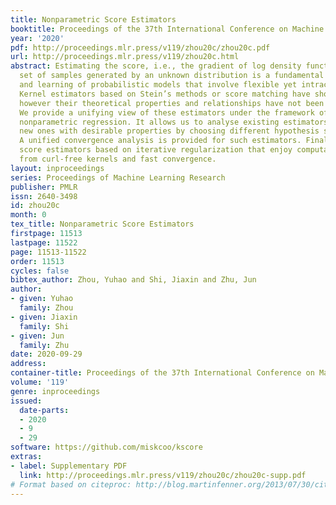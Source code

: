 ```yaml
---
title: Nonparametric Score Estimators
booktitle: Proceedings of the 37th International Conference on Machine Learning
year: '2020'
pdf: http://proceedings.mlr.press/v119/zhou20c/zhou20c.pdf
url: http://proceedings.mlr.press/v119/zhou20c.html
abstract: Estimating the score, i.e., the gradient of log density function, from a
  set of samples generated by an unknown distribution is a fundamental task in inference
  and learning of probabilistic models that involve flexible yet intractable densities.
  Kernel estimators based on Stein’s methods or score matching have shown promise,
  however their theoretical properties and relationships have not been fully-understood.
  We provide a unifying view of these estimators under the framework of regularized
  nonparametric regression. It allows us to analyse existing estimators and construct
  new ones with desirable properties by choosing different hypothesis spaces and regularizers.
  A unified convergence analysis is provided for such estimators. Finally, we propose
  score estimators based on iterative regularization that enjoy computational benefits
  from curl-free kernels and fast convergence.
layout: inproceedings
series: Proceedings of Machine Learning Research
publisher: PMLR
issn: 2640-3498
id: zhou20c
month: 0
tex_title: Nonparametric Score Estimators
firstpage: 11513
lastpage: 11522
page: 11513-11522
order: 11513
cycles: false
bibtex_author: Zhou, Yuhao and Shi, Jiaxin and Zhu, Jun
author:
- given: Yuhao
  family: Zhou
- given: Jiaxin
  family: Shi
- given: Jun
  family: Zhu
date: 2020-09-29
address: 
container-title: Proceedings of the 37th International Conference on Machine Learning
volume: '119'
genre: inproceedings
issued:
  date-parts:
  - 2020
  - 9
  - 29
software: https://github.com/miskcoo/kscore
extras:
- label: Supplementary PDF
  link: http://proceedings.mlr.press/v119/zhou20c/zhou20c-supp.pdf
# Format based on citeproc: http://blog.martinfenner.org/2013/07/30/citeproc-yaml-for-bibliographies/
---
```


